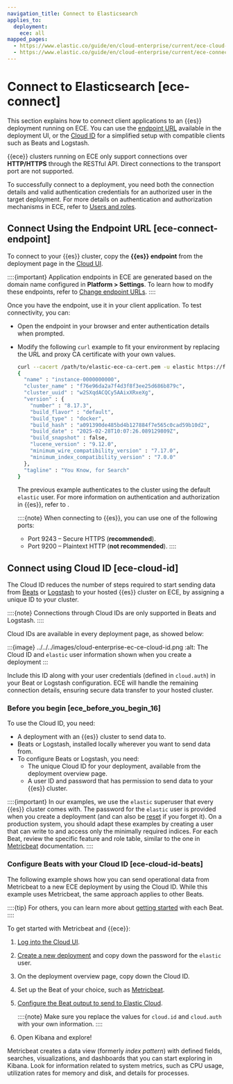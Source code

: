 ```yaml
---
navigation_title: Connect to Elasticsearch
applies_to:
  deployment:
    ece: all
mapped_pages:
  - https://www.elastic.co/guide/en/cloud-enterprise/current/ece-cloud-id.html
  - https://www.elastic.co/guide/en/cloud-enterprise/current/ece-connect.html
---
```


# Connect to Elasticsearch [ece-connect]

This section explains how to connect client applications to an {{es}} deployment running on ECE. You can use the [endpoint URL](#ece-connect-endpoint) available in the deployment UI, or the [Cloud ID](#ece-cloud-id) for a simplified setup with compatible clients such as Beats and Logstash.

{{ece}} clusters running on ECE only support connections over **HTTP/HTTPS** through the RESTful API. Direct connections to the transport port are not supported.

To successfully connect to a deployment, you need both the connection details and valid authentication credentials for an authorized user in the target deployment. For more details on authentication and authorization mechanisms in ECE, refer to [Users and roles](../../users-roles.md#orchestrator-level).

## Connect Using the Endpoint URL [ece-connect-endpoint]

To connect to your {{es}} cluster, copy the **{{es}} endpoint** from the deployment page in the [Cloud UI](./log-into-cloud-ui.md).

::::{important}
Application endpoints in ECE are generated based on the domain name configured in **Platform > Settings**. To learn how to modify these endpoints, refer to [Change endpoint URLs](./change-endpoint-urls.md).
::::

Once you have the endpoint, use it in your client application. To test connectivity, you can:
* Open the endpoint in your browser and enter authentication details when prompted.
* Modify the following `curl` example to fit your environment by replacing the URL and proxy CA certificate with your own values.

  ```sh
  curl --cacert /path/to/elastic-ece-ca-cert.pem -u elastic https://f76e96da2a7f4d3f8f3ee25d686b879c.HOST-IP-ADDRESS.ip.es.io:9243
  {
    "name" : "instance-0000000000",
    "cluster_name" : "f76e96da2a7f4d3f8f3ee25d686b879c",
    "cluster_uuid" : "w2SXqdACQCy5AAixXRxeXg",
    "version" : {
      "number" : "8.17.3",
      "build_flavor" : "default",
      "build_type" : "docker",
      "build_hash" : "a091390de485bd4b127884f7e565c0cad59b10d2",
      "build_date" : "2025-02-28T10:07:26.089129809Z",
      "build_snapshot" : false,
      "lucene_version" : "9.12.0",
      "minimum_wire_compatibility_version" : "7.17.0",
      "minimum_index_compatibility_version" : "7.0.0"
    },
    "tagline" : "You Know, for Search"
  }
  ```

  The previous example authenticates to the cluster using the default `elastic` user. For more information on authentication and authorization in {{es}}, refer to [](../../users-roles.md).

  ::::{note}
  When connecting to {{es}}, you can use one of the following ports:
  * Port 9243 – Secure HTTPS (**recommended**).
  * Port 9200 – Plaintext HTTP (**not recommended**).
  ::::

## Connect using Cloud ID [ece-cloud-id]

The Cloud ID reduces the number of steps required to start sending data from [Beats](https://www.elastic.co/guide/en/beats/libbeat/current/index.html) or [Logstash](https://www.elastic.co/guide/en/logstash/current/index.html) to your hosted {{es}} cluster on ECE, by assigning a unique ID to your cluster.

::::{note}
Connections through Cloud IDs are only supported in Beats and Logstash.
::::


Cloud IDs are available in every deployment page, as showed below:

:::{image} ../../../images/cloud-enterprise-ec-ce-cloud-id.png
:alt: The Cloud ID and `elastic` user information shown when you create a deployment
:::

Include this ID along with your user credentials (defined in `cloud.auth`) in your Beat or Logstash configuration. ECE will handle the remaining connection details, ensuring secure data transfer to your hosted cluster.

### Before you begin [ece_before_you_begin_16]

To use the Cloud ID, you need:

* A deployment with an {{es}} cluster to send data to.
* Beats or Logstash, installed locally wherever you want to send data from.
* To configure Beats or Logstash, you need:
    * The unique Cloud ID for your deployment, available from the deployment overview page.
    * A user ID and password that has permission to send data to your {{es}} cluster.

::::{important}
        In our examples, we use the `elastic` superuser that every {{es}} cluster comes with. The password for the `elastic` user is provided when you create a deployment (and can also be [reset](../../users-roles/cluster-or-deployment-auth/built-in-users.md) if you forget it). On a production system, you should adapt these examples by creating a user that can write to and access only the minimally required indices. For each Beat, review the specific feature and role table, similar to the one in [Metricbeat](asciidocalypse://docs/beats/docs/reference/metricbeat/feature-roles.md) documentation.
::::

### Configure Beats with your Cloud ID [ece-cloud-id-beats]

The following example shows how you can send operational data from Metricbeat to a new ECE deployment by using the Cloud ID. While this example uses Metricbeat, the same approach applies to other Beats.

::::{tip}
For others, you can learn more about [getting started](asciidocalypse://docs/beats/docs/reference/index.md) with each Beat.
::::

To get started with Metricbeat and {{ece}}:

1. [Log into the Cloud UI](log-into-cloud-ui.md).
2. [Create a new deployment](create-deployment.md) and copy down the password for the `elastic` user.
3. On the deployment overview page, copy down the Cloud ID.
4. Set up the Beat of your choice, such as [Metricbeat](asciidocalypse://docs/beats/docs/reference/metricbeat/metricbeat-installation-configuration.md).
5. [Configure the Beat output to send to Elastic Cloud](asciidocalypse://docs/beats/docs/reference/metricbeat/configure-cloud-id.md).

    ::::{note}
    Make sure you replace the values for `cloud.id` and `cloud.auth` with your own information.
    ::::

6. Open Kibana and explore!

Metricbeat creates a data view (formerly *index pattern*) with defined fields, searches, visualizations, and dashboards that you can start exploring in Kibana. Look for information related to system metrics, such as CPU usage, utilization rates for memory and disk, and details for processes.